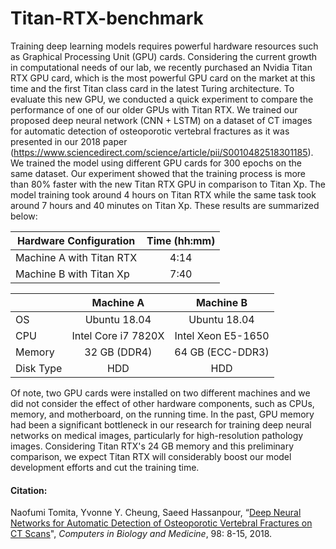 # Titan-RTX-benchmark

Training deep learning models requires powerful hardware resources such as Graphical Processing Unit (GPU) cards. Considering the current growth in computational needs of our lab, we recently purchased an Nvidia Titan RTX GPU card, which is the most powerful GPU card on the market at this time and the first Titan class card in the latest Turing architecture. 
To evaluate this new GPU, we conducted a quick experiment to compare the performance of one of our older GPUs with Titan RTX. We trained our proposed deep neural network (CNN + LSTM) on a dataset of CT images for automatic detection of osteoporotic vertebral fractures as it was presented in our 2018 paper (https://www.sciencedirect.com/science/article/pii/S0010482518301185). We trained the model using different GPU cards for 300 epochs on the same dataset. Our experiment showed that the training process is more than 80% faster with the new Titan RTX GPU in comparison to Titan Xp. The model training took around 4 hours on Titan RTX while the same task took around 7 hours and 40 minutes on Titan Xp. These results are summarized below:

| Hardware Configuration   | Time (hh:mm)  |
| -------------            |:-----:|
| Machine A with Titan RTX | 4:14 |
| Machine B with Titan Xp  | 7:40 |


||Machine A|Machine B|
|---|:---:|:---:|
|OS|Ubuntu 18.04|Ubuntu 18.04|
|CPU|Intel Core i7 7820X|Intel Xeon E5-1650|
|Memory| 32 GB (DDR4)| 64 GB (ECC-DDR3)|
|Disk Type|HDD|HDD|

Of note, two GPU cards were installed on two different machines and we did not consider the effect of other hardware components, such as CPUs, memory, and motherboard, on the running time.
In the past, GPU memory had been a significant bottleneck in our research for training deep neural networks on medical images, particularly for high-resolution pathology images. Considering Titan RTX's 24 GB memory and this preliminary comparison, we expect Titan RTX will considerably boost our model development efforts and cut the training time. 

#### Citation:
Naofumi Tomita, Yvonne Y. Cheung, Saeed Hassanpour, “[Deep Neural Networks for Automatic Detection of Osteoporotic Vertebral Fractures on CT Scans](https://www.sciencedirect.com/science/article/pii/S0010482518301185)", *Computers in Biology and Medicine*, 98: 8-15, 2018.
